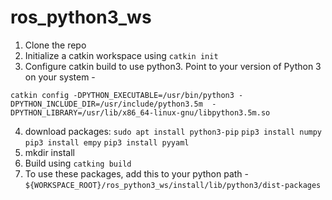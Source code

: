 # ros_python3_ws

1. Clone the repo
2. Initialize a catkin workspace using ```catkin init```
3. Configure catkin build to use python3. Point to your version of Python 3 on your system - 
```
catkin config -DPYTHON_EXECUTABLE=/usr/bin/python3 -DPYTHON_INCLUDE_DIR=/usr/include/python3.5m  -DPYTHON_LIBRARY=/usr/lib/x86_64-linux-gnu/libpython3.5m.so
```
4. download packages:
```sudo apt install python3-pip```
```pip3 install numpy```   
```pip3 install empy```
```pip3 install pyyaml```
5. mkdir install
6. Build using ```catking build```
7. To use these packages, add this to your python path - ```${WORKSPACE_ROOT}/ros_python3_ws/install/lib/python3/dist-packages```
